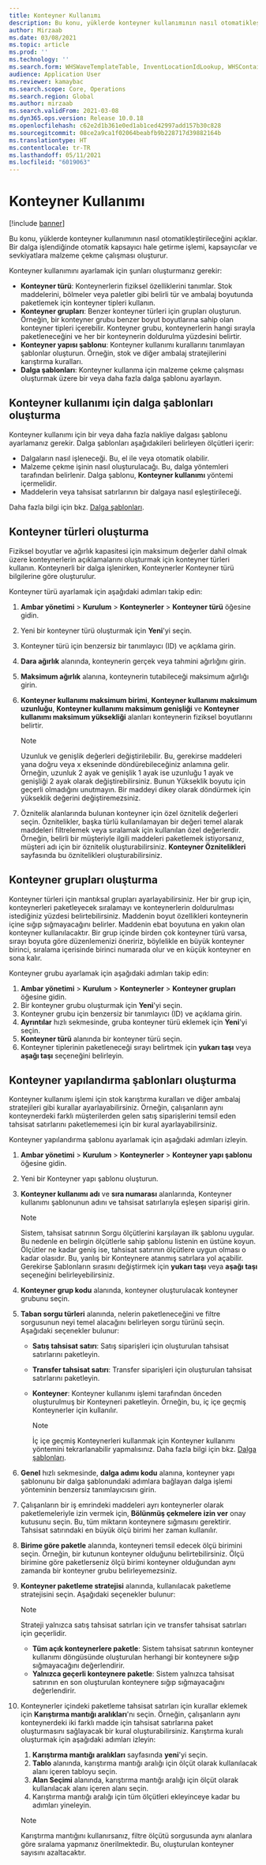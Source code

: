 ```yaml
---
title: Konteyner Kullanımı
description: Bu konu, yüklerde konteyner kullanımının nasıl otomatikleştirileceğini açıklar. Bir dalga işlendiğinde otomatik kapsayıcı hale getirme işlemi, kapsayıcılar ve sevkiyatlara malzeme çekme çalışması oluşturur.
author: Mirzaab
ms.date: 03/08/2021
ms.topic: article
ms.prod: ''
ms.technology: ''
ms.search.form: WHSWaveTemplateTable, InventLocationIdLookup, WHSContainerType, WHSContainerGroup, WHSContainerizationTable, WHSContainerizationBreak, WHSCreateContainerBreak, WHSContainerStructure, WHSContainerTable, WHSContainerizatonHistory, WHSContainerPackingPolicyChange, WHSManifestShipmentContainers, WHSAllowedContainerTypeGroup, WHSPostMethod, WHSContainerCreateDialog, WHSContainerCloseDiag, WHSContainer
audience: Application User
ms.reviewer: kamaybac
ms.search.scope: Core, Operations
ms.search.region: Global
ms.author: mirzaab
ms.search.validFrom: 2021-03-08
ms.dyn365.ops.version: Release 10.0.18
ms.openlocfilehash: c62e2d1b361e0ed1ab1ced42997add157b30c828
ms.sourcegitcommit: 08ce2a9ca1f02064beabfb9b228717d39882164b
ms.translationtype: HT
ms.contentlocale: tr-TR
ms.lasthandoff: 05/11/2021
ms.locfileid: "6019063"
---
```

# <a name="containerization"></a>Konteyner Kullanımı

[!include [banner](../includes/banner.md)]

Bu konu, yüklerde konteyner kullanımının nasıl otomatikleştirileceğini açıklar. Bir dalga işlendiğinde otomatik kapsayıcı hale getirme işlemi, kapsayıcılar ve sevkiyatlara malzeme çekme çalışması oluşturur.

Konteyner kullanımını ayarlamak için şunları oluşturmanız gerekir:

- **Konteyner türü**: Konteynerlerin fiziksel özelliklerini tanımlar. Stok maddelerini, bölmeler veya paletler gibi belirli tür ve ambalaj boyutunda paketlemek için konteyner tipleri kullanın.
- **Konteyner grupları**: Benzer konteyner türleri için grupları oluşturun. Örneğin, bir konteyner grubu benzer boyut boyutlarına sahip olan konteyner tipleri içerebilir. Konteyner grubu, konteynerlerin hangi sırayla paketleneceğini ve her bir konteynerin doldurulma yüzdesini belirtir.
- **Konteyner yapısı şablonu**: Konteyner kullanımı kurallarını tanımlayan şablonlar oluşturun. Örneğin, stok ve diğer ambalaj stratejilerini karıştırma kuralları.
- **Dalga şablonları**: Konteyner kullanma için malzeme çekme çalışması oluşturmak üzere bir veya daha fazla dalga şablonu ayarlayın.

## <a name="create-wave-templates-for-containerization"></a>Konteyner kullanımı için dalga şablonları oluşturma

Konteyner kullanımı için bir veya daha fazla nakliye dalgası şablonu ayarlamanız gerekir. Dalga şablonları aşağıdakileri belirleyen ölçütleri içerir:

- Dalgaların nasıl işleneceği. Bu, el ile veya otomatik olabilir.
- Malzeme çekme işinin nasıl oluşturulacağı. Bu, dalga yöntemleri tarafından belirlenir. Dalga şablonu, **Konteyner kullanımı** yöntemi içermelidir.
- Maddelerin veya tahsisat satırlarının bir dalgaya nasıl eşleştirileceği.

Daha fazla bilgi için bkz. [Dalga şablonları](wave-templates.md).

## <a name="create-container-types"></a>Konteyner türleri oluşturma

Fiziksel boyutlar ve ağırlık kapasitesi için maksimum değerler dahil olmak üzere konteynerlerin açıklamalarını oluşturmak için konteyner türleri kullanın. Konteynerli bir dalga işlenirken, Konteynerler Konteyner türü bilgilerine göre oluşturulur.

Konteyner türü ayarlamak için aşağıdaki adımları takip edin:

1. **Ambar yönetimi** \> **Kurulum** \> **Konteynerler** \> **Konteyner türü** öğesine gidin.
1. Yeni bir konteyner türü oluşturmak için **Yeni**'yi seçin.
1. Konteyner türü için benzersiz bir tanımlayıcı (ID) ve açıklama girin.
1. **Dara ağırlık** alanında, konteynerin gerçek veya tahmini ağırlığını girin.
1. **Maksimum ağırlık** alanına, konteynerin tutabileceği maksimum ağırlığı girin.
1. **Konteyner kullanımı maksimum birimi**, **Konteyner kullanımı maksimum uzunluğu**, **Konteyner kullanımı maksimum genişliği** ve **Konteyner kullanımı maksimum yüksekliği** alanları konteynerin fiziksel boyutlarını belirtir.

    > [!NOTE]
    > Uzunluk ve genişlik değerleri değiştirilebilir. Bu, gerekirse maddeleri yana doğru veya x ekseninde döndürebileceğiniz anlamına gelir. Örneğin, uzunluk 2 ayak ve genişlik 1 ayak ise uzunluğu 1 ayak ve genişliği 2 ayak olarak değiştirebilirsiniz. Bunun Yükseklik boyutu için geçerli olmadığını unutmayın. Bir maddeyi dikey olarak döndürmek için yükseklik değerini değiştiremezsiniz.

1. Öznitelik alanlarında bulunan konteyner için özel öznitelik değerleri seçin. Öznitelikler, başka türlü kullanılamayan bir değeri temel alarak maddeleri filtrelemek veya sıralamak için kullanılan özel değerlerdir. Örneğin, belirli bir müşteriyle ilgili maddeleri paketlemek istiyorsanız, müşteri adı için bir öznitelik oluşturabilirsiniz. **Konteyner Öznitelikleri** sayfasında bu öznitelikleri oluşturabilirsiniz.

## <a name="create-container-groups"></a>Konteyner grupları oluşturma

Konteyner türleri için mantıksal grupları ayarlayabilirsiniz. Her bir grup için, konteynerleri paketleyecek sıralamayı ve konteynerlerin doldurulması istediğiniz yüzdesi belirtebilirsiniz. Maddenin boyut özellikleri konteynerin içine sığıp sığmayacağını belirler. Maddenin ebat boyutuna en yakın olan konteyner kullanılacaktır. Bir grup içinde birden çok konteyner türü varsa, sırayı boyuta göre düzenlemenizi öneririz, böylelikle en büyük konteyner birinci, sıralama içerisinde birinci numarada olur ve en küçük konteyner en sona kalır.

Konteyner grubu ayarlamak için aşağıdaki adımları takip edin:

1. **Ambar yönetimi** \> **Kurulum** \> **Konteynerler** \> **Konteyner grupları** öğesine gidin.
1. Bir konteyner grubu oluşturmak için **Yeni**'yi seçin.
1. Konteyner grubu için benzersiz bir tanımlayıcı (ID) ve açıklama girin.
1. **Ayrıntılar** hızlı sekmesinde, gruba konteyner türü eklemek için **Yeni**'yi seçin.
1. **Konteyner türü** alanında bir konteyner türü seçin.
1. Konteyner tiplerinin paketleneceği sırayı belirtmek için **yukarı taşı** veya **aşağı taşı** seçeneğini belirleyin.

## <a name="create-container-build-templates"></a>Konteyner yapılandırma şablonları oluşturma

Konteyner kullanımı işlemi için stok karıştırma kuralları ve diğer ambalaj stratejileri gibi kurallar ayarlayabilirsiniz. Örneğin, çalışanların aynı konteynerdeki farklı müşterilerden gelen satış siparişlerini temsil eden tahsisat satırlarını paketlememesi için bir kural ayarlayabilirsiniz.

Konteyner yapılandırma şablonu ayarlamak için aşağıdaki adımları izleyin.

1. **Ambar yönetimi** \> **Kurulum** \> **Konteynerler** \> **Konteyner yapı şablonu** öğesine gidin.
1. Yeni bir Konteyner yapı şablonu oluşturun.
1. **Konteyner kullanımı adı** ve **sıra numarası** alanlarında, Konteyner kullanımı şablonunun adını ve tahsisat satırlarıyla eşleşen siparişi girin.

    > [!NOTE]
    > Sistem, tahsisat satırının Sorgu ölçütlerini karşılayan ilk şablonu uygular. Bu nedenle en belirgin ölçütlerle sahip şablonu listenin en üstüne koyun. Ölçütler ne kadar geniş ise, tahsisat satırının ölçütlere uygun olması o kadar olasıdır. Bu, yanlış bir Konteynere atanmış satırlara yol açabilir. Gerekirse Şablonların sırasını değiştirmek için **yukarı taşı** veya **aşağı taşı** seçeneğini belirleyebilirsiniz.

1. **Konteyner grup kodu** alanında, konteyner oluşturulacak konteyner grubunu seçin.
1. **Taban sorgu türleri** alanında, nelerin paketleneceğini ve filtre sorgusunun neyi temel alacağını belirleyen sorgu türünü seçin. Aşağıdaki seçenekler bulunur:

      - **Satış tahsisat satırı**: Satış siparişleri için oluşturulan tahsisat satırlarını paketleyin.
      - **Transfer tahsisat satırı**: Transfer siparişleri için oluşturulan tahsisat satırlarını paketleyin.
      - **Konteyner**: Konteyner kullanımı işlemi tarafından önceden oluşturulmuş bir Konteyneri paketleyin. Örneğin, bu, iç içe geçmiş Konteynerler için kullanılır.

        > [!NOTE]
        > İç içe geçmiş Konteynerleri kullanmak için Konteyner kullanımı yöntemini tekrarlanabilir yapmalısınız. Daha fazla bilgi için bkz. [Dalga şablonları](wave-templates.md).

1. **Genel** hızlı sekmesinde, **dalga adımı kodu** alanına, konteyner yapı şablonunu bir dalga şablonundaki adımlara bağlayan dalga işlemi yönteminin benzersiz tanımlayıcısını girin.
1. Çalışanların bir iş emrindeki maddeleri ayrı konteynerler olarak paketlemeleriyle izin vermek için, **Bölünmüş çekmelere izin ver** onay kutusunu seçin. Bu, tüm miktarın konteynere sığmasını gerektirir. Tahsisat satırındaki en büyük ölçü birimi her zaman kullanılır.
1. **Birime göre paketle** alanında, konteyneri temsil edecek ölçü birimini seçin. Örneğin, bir kutunun konteyner olduğunu belirtebilirsiniz. Ölçü birimine göre paketlerseniz ölçü birimi konteyner olduğundan aynı zamanda bir konteyner grubu belirleyemezsiniz.
1. **Konteyner paketleme stratejisi** alanında, kullanılacak paketleme stratejisini seçin. Aşağıdaki seçenekler bulunur:

    > [!NOTE]
    > Strateji yalnızca satış tahsisat satırları için ve transfer tahsisat satırları için geçerlidir.

      - **Tüm açık konteynerlere paketle**: Sistem tahsisat satırının konteyner kullanımı döngüsünde oluşturulan herhangi bir konteynere sığıp sığmayacağını değerlendirir.
      - **Yalnızca geçerli konteynere paketle**: Sistem yalnızca tahsisat satırının en son oluşturulan konteynere sığıp sığmayacağını değerlendirir.

1. Konteynerler içindeki paketleme tahsisat satırları için kurallar eklemek için **Karıştırma mantığı aralıkları**'nı seçin. Örneğin, çalışanların aynı konteynerdeki iki farklı madde için tahsisat satırlarına paket oluşturmasını sağlayacak bir kural oluşturabilirsiniz. Karıştırma kuralı oluşturmak için aşağıdaki adımları izleyin:

    1. **Karıştırma mantığı aralıkları** sayfasında **yeni**'yi seçin.
    1. **Tablo** alanında, karıştırma mantığı aralığı için ölçüt olarak kullanılacak alanı içeren tabloyu seçin.
    1. **Alan Seçimi** alanında, karıştırma mantığı aralığı için ölçüt olarak kullanılacak alanı içeren alanı seçin.
    1. Karıştırma mantığı aralığı için tüm ölçütleri ekleyinceye kadar bu adımları yineleyin.

    > [!NOTE]
    > Karıştırma mantığını kullanırsanız, filtre ölçütü sorgusunda aynı alanlara göre sıralama yapmanız önerilmektedir. Bu, oluşturulan konteyner sayısını azaltacaktır.
